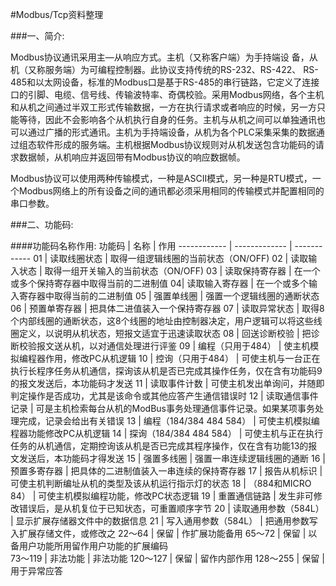 #Modbus/Tcp资料整理

###一、简介:

Modbus协议通讯采用主—从响应方式。主机（又称客户端）为手持端设
备，从机（又称服务端）为可编程控制器。此协议支持传统的RS-232、RS-422、
RS-485和以太网设备，标准的Modbus口是基于RS-485的串行链路，它定义了连接口的引脚、电缆、信号线、传输波特率、奇偶校验。采用Modbus网络，各个主机和从机之间通过半双工形式传输数据，一方在执行请求或者响应的时候，另一方只能等待，因此不会影响各个从机执行自身的任务。主机与从机之间可以单独通讯也可以通过广播的形式通讯。主机为手持端设备，从机为各个PLC采集采集的数据通过组态软件形成的服务端。主机根据Modbus协议规则对从机发送包含功能码的请求数据帧，从机响应并返回带有Modbus协议的响应数据帧。


Modbus协议可以使用两种传输模式，一种是ASCII模式，另一种是RTU模式，一个Modbus网络上的所有设备之间的通讯都必须采用相同的传输模式并配置相同的串口参数。

###二、功能码:

####功能码名称作用:
功能码 | 名称 | 作用
------------ | ------------- | ------------
 01 | 读取线圈状态  | 取得一组逻辑线圈的当前状态（ON/OFF) 
 02 | 读取输入状态  | 取得一组开关输入的当前状态（ON/OFF)
 03 | 读取保持寄存器  | 在一个或多个保持寄存器中取得当前的二进制值
 04| 读取输入寄存器  | 在一个或多个输入寄存器中取得当前的二进制值 
 05  | 强置单线圈  | 强置一个逻辑线圈的通断状态
06 | 预置单寄存器  | 把具体二进值装入一个保持寄存器
07  | 读取异常状态  | 取得8个内部线圈的通断状态，这8个线圈的地址由控制器决定，用户逻辑可以将这些线圈定义，以说明从机状态，短报文适宜于迅速读取状态
08  | 回送诊断校验  | 把诊断校验报文送从机，以对通信处理进行评鉴
09 | 编程（只用于484）  | 使主机模拟编程器作用，修改PC从机逻辑
10 | 控询（只用于484）  | 可使主机与一台正在执行长程序任务从机通信，探询该从机是否已完成其操作任务，仅在含有功能码9的报文发送后，本功能码才发送
11  | 读取事件计数  | 可使主机发出单询问，并随即判定操作是否成功，尤其是该命令或其他应答产生通信错误时
12  | 读取通信事件记录  | 可是主机检索每台从机的ModBus事务处理通信事件记录。如果某项事务处理完成，记录会给出有关错误
13 | 编程（184/384 484 584）  | 可使主机模拟编程器功能修改PC从机逻辑 
14  | 探询（184/384 484 584）  | 可使主机与正在执行任务的从机通信，定期控询该从机是否已完成其程序操作，仅在含有功能13的报文发送后，本功能码才得发送
15  | 强置多线圈  | 强置一串连续逻辑线圈的通断
16  | 预置多寄存器  | 把具体的二进制值装入一串连续的保持寄存器
17 | 报告从机标识  | 可使主机判断编址从机的类型及该从机运行指示灯的状态
18  | （884和MICRO 84）  | 可使主机模拟编程功能，修改PC状态逻辑
19 | 重置通信链路  | 发生非可修改错误后，是从机复位于已知状态，可重置顺序字节
20 | 读取通用参数（584L）  | 显示扩展存储器文件中的数据信息 
21  | 写入通用参数（584L）  | 把通用参数写入扩展存储文件，或修改之
22～64   | 保留  | 作扩展功能备用
65～72 | 保留    | 以备用户功能所用留作用户功能的扩展编码  
73～119 | 非法功能  | 非法功能
120～127 | 保留  | 留作内部作用 
128～255 | 保留  | 用于异常应答

